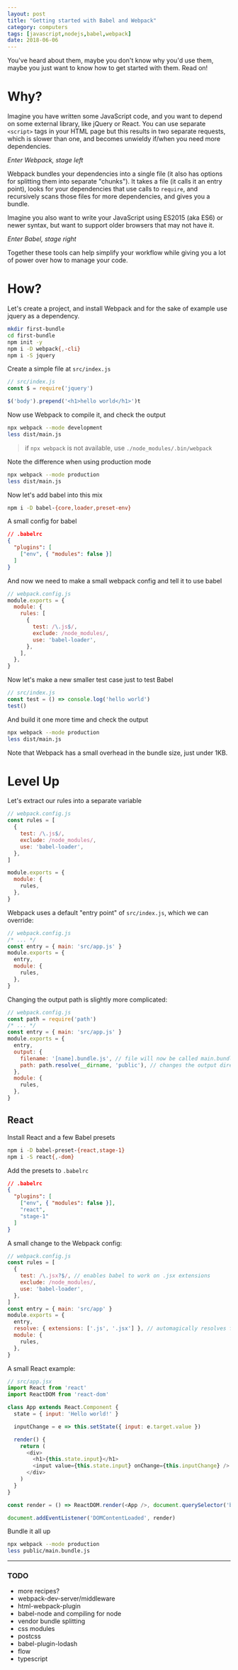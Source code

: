 ```yaml
---
layout: post
title: "Getting started with Babel and Webpack"
category: computers
tags: [javascript,nodejs,babel,webpack]
date: 2018-06-06
---
```


You've heard about them, maybe you don't know why you'd use them, maybe you just want to know how to get started with them. Read on!

# Why?

Imagine you have written some JavaScript code, and you want to depend on some external library, like jQuery or React. You can use separate `<script>` tags in your HTML page but this results in two separate requests, which is slower than one, and becomes unwieldy if/when you need more dependencies.

*Enter Webpack, stage left*

Webpack bundles your dependencies into a single file (it also has options for splitting them into separate "chunks"). It takes a file (it calls it an entry point), looks for your dependencies that use calls to `require`, and recursively scans those files for more dependencies, and gives you a bundle.

Imagine you also want to write your JavaScript using ES2015 (aka ES6) or newer syntax, but want to support older browsers that may not have it.

*Enter Babel, stage right*

Together these tools can help simplify your workflow while giving you a lot of power over how to manage your code.

# How?

Let's create a project, and install Webpack and for the sake of example use jquery as a dependency.

``` bash
mkdir first-bundle
cd first-bundle
npm init -y
npm i -D webpack{,-cli}
npm i -S jquery
```

Create a simple file at `src/index.js`

``` javascript
// src/index.js
const $ = require('jquery')

$('body').prepend('<h1>hello world</h1>')t
```

Now use Webpack to compile it, and check the output

``` bash
npx webpack --mode development
less dist/main.js
```

> if `npx webpack` is not available, use `./node_modules/.bin/webpack`

Note the difference when using production mode

``` bash
npx webpack --mode production
less dist/main.js
```

Now let's add babel into this mix

``` bash
npm i -D babel-{core,loader,preset-env}
```

A small config for babel

``` json
// .babelrc
{
  "plugins": [
    ["env", { "modules": false }]
  ]
}
```

And now we need to make a small webpack config and tell it to use babel 

``` javascript
// webpack.config.js
module.exports = {
  module: {
    rules: [
      {
        test: /\.js$/,
        exclude: /node_modules/,
        use: 'babel-loader',
      },
    ],
  },
}
```

Now let's make a new smaller test case just to test Babel

``` javascript
// src/index.js
const test = () => console.log('hello world')
test()
```

And build it one more time and check the output

``` bash
npx webpack --mode production
less dist/main.js
```

Note that Webpack has a small overhead in the bundle size, just under 1KB.

# Level Up

Let's extract our rules into a separate variable

``` javascript
// webpack.config.js
const rules = [
  {
    test: /\.js$/,
    exclude: /node_modules/,
    use: 'babel-loader',
  },
]

module.exports = {
  module: {
    rules,
  },
}
```

Webpack uses a default "entry point" of `src/index.js`, which we can override: 

``` javascript
// webpack.config.js
/* ... */
const entry = { main: 'src/app.js' }
module.exports = {
  entry,
  module: {
    rules,
  },
}
```

Changing the output path is slightly more complicated:

``` javascript
// webpack.config.js
const path = require('path')
/* ... */
const entry = { main: 'src/app.js' }
module.exports = {
  entry,
  output: {
    filename: '[name].bundle.js', // file will now be called main.bundle.js
    path: path.resolve(__dirname, 'public'), // changes the output directory to public
  },
  module: {
    rules,
  },
}
```

## React

Install React and a few Babel presets

``` bash
npm i -D babel-preset-{react,stage-1}
npm i -S react{,-dom}
```

Add the presets to `.babelrc`

``` json
// .babelrc
{
  "plugins": [
    ["env", { "modules": false }],
    "react",
    "stage-1"
  ]
}
```

A small change to the Webpack config:

``` javascript
// webpack.config.js
const rules = [
  {
    test: /\.jsx?$/, // enables babel to work on .jsx extensions
    exclude: /node_modules/,
    use: 'babel-loader',
  },
]
const entry = { main: 'src/app' }
module.exports = {
  entry,
  resolve: { extensions: ['.js', '.jsx'] }, // automagically resolves file extensions
  module: {
    rules,
  },
}
```

A small React example:

``` javascript
// src/app.jsx
import React from 'react'
import ReactDOM from 'react-dom'

class App extends React.Component {
  state = { input: 'Hello world!' }

  inputChange = e => this.setState({ input: e.target.value })

  render() {
    return (
      <div>
        <h1>{this.state.input}</h1>
        <input value={this.state.input} onChange={this.inputChange} />
      </div>
    )
  }
}

const render = () => ReactDOM.render(<App />, document.querySelector('body'))

document.addEventListener('DOMContentLoaded', render)
```

Bundle it all up

``` bash
npx webpack --mode production
less public/main.bundle.js
```

---

### TODO
* more recipes?
* webpack-dev-server/middleware
* html-webpack-plugin
* babel-node and compiling for node 
* vendor bundle splitting
* css modules
* postcss
* babel-plugin-lodash
* flow
* typescript
